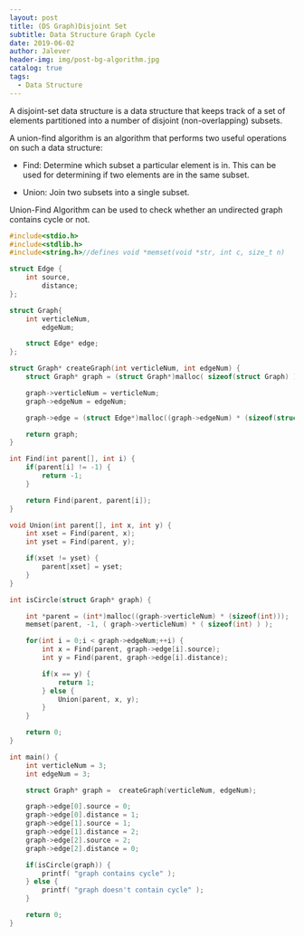 ```yaml
---
layout: post
title: (DS Graph)Disjoint Set
subtitle: Data Structure Graph Cycle
date: 2019-06-02
author: Jalever
header-img: img/post-bg-algorithm.jpg
catalog: true
tags:
  - Data Structure
---
```


A disjoint-set data structure is a data structure that keeps track of a set of elements partitioned into a number of disjoint (non-overlapping) subsets.

A union-find algorithm is an algorithm that performs two useful operations on such a data structure:

- Find:
Determine which subset a particular element is in. This can be used for determining if two elements are in the same subset.

- Union:
Join two subsets into a single subset.

Union-Find Algorithm can be used to check whether an undirected graph contains cycle or not.


```c
#include<stdio.h>
#include<stdlib.h>
#include<string.h>//defines void *memset(void *str, int c, size_t n)

struct Edge {
    int source,
        distance;
};

struct Graph{
    int verticleNum,
        edgeNum;

    struct Edge* edge;
};

struct Graph* createGraph(int verticleNum, int edgeNum) {
    struct Graph* graph = (struct Graph*)malloc( sizeof(struct Graph) );

    graph->verticleNum = verticleNum;
    graph->edgeNum = edgeNum;

    graph->edge = (struct Edge*)malloc((graph->edgeNum) * (sizeof(struct Edge)));

    return graph;
}

int Find(int parent[], int i) {
    if(parent[i] != -1) {
        return -1;
    }

    return Find(parent, parent[i]);
}

void Union(int parent[], int x, int y) {
    int xset = Find(parent, x);
    int yset = Find(parent, y);

    if(xset != yset) {
        parent[xset] = yset;
    }
}

int isCircle(struct Graph* graph) {

    int *parent = (int*)malloc((graph->verticleNum) * (sizeof(int)));
    memset(parent, -1, ( graph->verticleNum) * ( sizeof(int) ) );

    for(int i = 0;i < graph->edgeNum;++i) {
        int x = Find(parent, graph->edge[i].source);
        int y = Find(parent, graph->edge[i].distance);

        if(x == y) {
            return 1;
        } else {
            Union(parent, x, y);
        }
    }

    return 0;
}

int main() {
    int verticleNum = 3;
    int edgeNum = 3;

    struct Graph* graph =  createGraph(verticleNum, edgeNum);

    graph->edge[0].source = 0;
    graph->edge[0].distance = 1;
    graph->edge[1].source = 1;
    graph->edge[1].distance = 2;
    graph->edge[2].source = 2;
    graph->edge[2].distance = 0;

    if(isCircle(graph)) {
		printf( "graph contains cycle" );
    } else {
		printf( "graph doesn't contain cycle" );
    }

    return 0;
}
```
